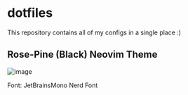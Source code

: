 # dotfiles
This repository contains all of my configs in a single place :)

## Rose-Pine (Black) Neovim Theme

![image](https://github.com/user-attachments/assets/eb4c3e86-035c-4ed3-9e08-b1aeaaf35aba)

Font: JetBrainsMono Nerd Font
